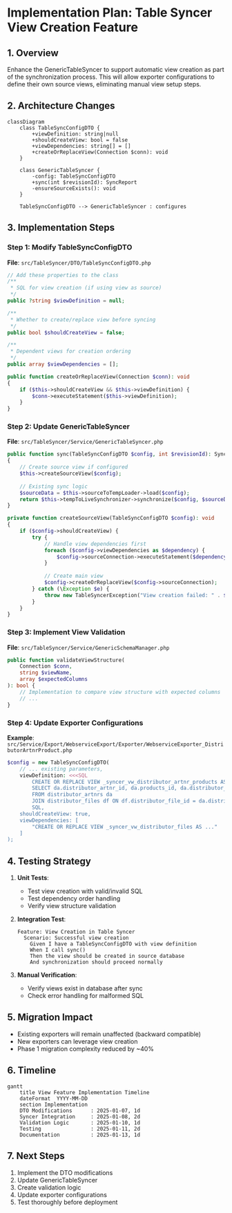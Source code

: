# Implementation Plan: Table Syncer View Creation Feature

## 1. Overview
Enhance the GenericTableSyncer to support automatic view creation as part of the synchronization process. This will allow exporter configurations to define their own source views, eliminating manual view setup steps.

## 2. Architecture Changes
```mermaid
classDiagram
    class TableSyncConfigDTO {
        +viewDefinition: string|null
        +shouldCreateView: bool = false
        +viewDependencies: string[] = []
        +createOrReplaceView(Connection $conn): void
    }
    
    class GenericTableSyncer {
        -config: TableSyncConfigDTO
        +sync(int $revisionId): SyncReport
        -ensureSourceExists(): void
    }
    
    TableSyncConfigDTO --> GenericTableSyncer : configures
```

## 3. Implementation Steps

### Step 1: Modify TableSyncConfigDTO
**File**: `src/TableSyncer/DTO/TableSyncConfigDTO.php`
```php
// Add these properties to the class
/**
 * SQL for view creation (if using view as source)
 */
public ?string $viewDefinition = null;

/**
 * Whether to create/replace view before syncing
 */
public bool $shouldCreateView = false;

/**
 * Dependent views for creation ordering
 */
public array $viewDependencies = [];

public function createOrReplaceView(Connection $conn): void
{
    if ($this->shouldCreateView && $this->viewDefinition) {
        $conn->executeStatement($this->viewDefinition);
    }
}
```

### Step 2: Update GenericTableSyncer
**File**: `src/TableSyncer/Service/GenericTableSyncer.php`
```php
public function sync(TableSyncConfigDTO $config, int $revisionId): SyncReport
{
    // Create source view if configured
    $this->createSourceView($config);
    
    // Existing sync logic
    $sourceData = $this->sourceToTempLoader->load($config);
    return $this->tempToLiveSynchronizer->synchronize($config, $sourceData, $revisionId);
}

private function createSourceView(TableSyncConfigDTO $config): void
{
    if ($config->shouldCreateView) {
        try {
            // Handle view dependencies first
            foreach ($config->viewDependencies as $dependency) {
                $config->sourceConnection->executeStatement($dependency);
            }
            
            // Create main view
            $config->createOrReplaceView($config->sourceConnection);
        } catch (\Exception $e) {
            throw new TableSyncerException("View creation failed: " . $e->getMessage());
        }
    }
}
```

### Step 3: Implement View Validation
**File**: `src/TableSyncer/Service/GenericSchemaManager.php`
```php
public function validateViewStructure(
    Connection $conn, 
    string $viewName, 
    array $expectedColumns
): bool {
    // Implementation to compare view structure with expected columns
    // ...
}
```

### Step 4: Update Exporter Configurations
**Example**: `src/Service/Export/WebserviceExport/Exporter/WebserviceExporter_DistributorArtnrProduct.php`
```php
$config = new TableSyncConfigDTO(
    // ... existing parameters,
    viewDefinition: <<<SQL
        CREATE OR REPLACE VIEW _syncer_vw_distributor_artnr_products AS
        SELECT da.distributor_artnr_id, da.products_id, da.distributor_id, da.artnr
        FROM distributor_artnrs da
        JOIN distributor_files df ON df.distributor_file_id = da.distributor_file_id
        SQL,
    shouldCreateView: true,
    viewDependencies: [
        "CREATE OR REPLACE VIEW _syncer_vw_distributor_files AS ..."
    ]
);
```

## 4. Testing Strategy
1. **Unit Tests**:
   - Test view creation with valid/invalid SQL
   - Test dependency order handling
   - Verify view structure validation

2. **Integration Test**:
   ```gherkin
   Feature: View Creation in Table Syncer
     Scenario: Successful view creation
       Given I have a TableSyncConfigDTO with view definition
       When I call sync()
       Then the view should be created in source database
       And synchronization should proceed normally
   ```

3. **Manual Verification**:
   - Verify views exist in database after sync
   - Check error handling for malformed SQL

## 5. Migration Impact
- Existing exporters will remain unaffected (backward compatible)
- New exporters can leverage view creation
- Phase 1 migration complexity reduced by ~40%

## 6. Timeline
```mermaid
gantt
    title View Feature Implementation Timeline
    dateFormat  YYYY-MM-DD
    section Implementation
    DTO Modifications      : 2025-01-07, 1d
    Syncer Integration     : 2025-01-08, 2d
    Validation Logic       : 2025-01-10, 1d
    Testing                : 2025-01-11, 2d
    Documentation          : 2025-01-13, 1d
```

## 7. Next Steps
1. Implement the DTO modifications
2. Update GenericTableSyncer
3. Create validation logic
4. Update exporter configurations
5. Test thoroughly before deployment